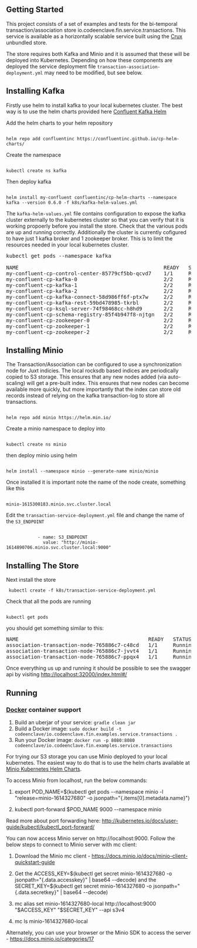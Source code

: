 ## Getting Started
This project consists of a set of examples and tests for the bi-temporal transaction/association
store io.codeenclave.fin.service.transactions.  This service is available as a horizontally scalable
service built using the <a href=https://opencrux.com/main/index.html>Crux</a> unbundled store.

The store requires both Kafka and Minio and it is assumed that these will be deployed into Kubernetes.
Depending on how these components are deployed the service deployment file <code>transaction-association-deployment.yml</code>
may need to be modified, but see below.


## Installing Kafka
Firstly use helm to install kafka to your local kubernetes cluster.  The best way is to use the helm charts
provided here <a href=https://github.com/confluentinc/cp-helm-charts#manual-test>Confluent Kafka Helm</a>

Add the helm charts to your helm repository

<code>
helm repo add confluentinc https://confluentinc.github.io/cp-helm-charts/
</code>

Create the namespace

<code>
kubectl create ns kafka
</code>

Then deploy kafka

<code>
helm install my-confluent confluentinc/cp-helm-charts --namespace kafka --version 0.6.0 -f k8s/kafka-helm-values.yml
</code>

The <code>kafka-helm-values.yml</code> file contains configuration to expose the kafka cluster externally
to the kubernetes cluster so that you can verify that it is working propoerly before you install the store.
Check that the various pods are up and running correctly.  Additionally the cluster is currently cofigured to have
just 1 kafka broker and 1 zookeeper broker.  This is to limit the resources needed in your local kubernetes cluster.


<pre>
kubectl get pods --namespace kafka

NAME                                               READY   STATUS    RESTARTS   AGE
my-confluent-cp-control-center-85779cf5bb-qcvd7    1/1     Running   0          20s
my-confluent-cp-kafka-0                            2/2     Running   0          20s
my-confluent-cp-kafka-1                            2/2     Running   0          13s
my-confluent-cp-kafka-2                            2/2     Running   0          7s
my-confluent-cp-kafka-connect-58d986ff6f-ptx7w     2/2     Running   0          20s
my-confluent-cp-kafka-rest-59bd478985-tkrbl        2/2     Running   0          20s
my-confluent-cp-ksql-server-74f98468cc-h8hd9       2/2     Running   0          20s
my-confluent-cp-schema-registry-85f4b947f8-njtgn   2/2     Running   0          20s
my-confluent-cp-zookeeper-0                        2/2     Running   0          20s
my-confluent-cp-zookeeper-1                        2/2     Running   0          14s
my-confluent-cp-zookeeper-2                        2/2     Running   0          7s
</pre>


## Installing Minio
The Transaction/Association can be configured to use a synchronization node for Juxt indicies.  The local
rocksdb based indices are periodically copied to S3 storage.  This ensures that any new nodes added
(via auto-scaling) will get a pre-built index.  This ensures that new nodes can become available more
quickly, but more importantly that the index can store old records instead of relying on the
kafka transaction-log to store all transactions.

<code>
helm repo add minio https://helm.min.io/
</code>

Create a minio namespace to deploy into

<code>
kubectl create ns minio
</code>

then deploy minio using helm

<code>
helm install --namespace minio --generate-name minio/minio
</code>

Once installed it is important note the name of the node create, something like this

<code>
minio-1615300183.minio.svc.cluster.local
</code>

Edit the <code>transaction-service-deployment.yml</code> file and change the name of the <code>S3_ENDPOINT</code>

<code>
            - name: S3_ENDPOINT
              value: "http://minio-1614890706.minio.svc.cluster.local:9000"
</code>






## Installing The Store
Next install the store

<code> kubectl create -f k8s/transaction-service-deployment.yml </code>

Check that all the pods are running

<code>
kubectl get pods
</code>

you should get something similar to this:

<pre>
NAME                                          READY   STATUS    RESTARTS   AGE
association-transaction-node-765886c7-c48cd   1/1     Running   0          19m
association-transaction-node-765886c7-jvvt4   1/1     Running   0          19m
association-transaction-node-765886c7-ppqx4   1/1     Running   0          19m
</pre>

Once everything us up and running it should be possible to see the swagger api by visiting
<a href=http://localhost:32000/index.html#/>http://localhost:32000/index.html#/</a>

## Running 

### [Docker](https://www.docker.com/) container support

1. Build an uberjar of your service: `gradle clean jar`
2. Build a Docker image: `sudo docker build -t codeenclave/io.codeenclave.fin.examples.service.transactions .`
4. Run your Docker image: `docker run -p 8080:8080 codeenclave/io.codeenclave.fin.examples.service.transactions`






For trying our S3 storage you can use Minio deployed to your local kubernetes.  The easiest way to do
that is to use the helm charts available at <a href=https://github.com/minio/charts>Minio Kubernetes Helm Charts</a>.

To access Minio from localhost, run the below commands:

1. export POD_NAME=$(kubectl get pods --namespace minio -l "release=minio-1614327680" -o jsonpath="{.items[0].metadata.name}")

2. kubectl port-forward $POD_NAME 9000 --namespace minio

Read more about port forwarding here: http://kubernetes.io/docs/user-guide/kubectl/kubectl_port-forward/

You can now access Minio server on http://localhost:9000. Follow the below steps to connect to Minio server with mc client:

1. Download the Minio mc client - https://docs.minio.io/docs/minio-client-quickstart-guide

2. Get the ACCESS_KEY=$(kubectl get secret minio-1614327680 -o jsonpath="{.data.accesskey}" | base64 --decode) and the SECRET_KEY=$(kubectl get secret minio-1614327680 -o jsonpath="{.data.secretkey}" | base64 --decode)

3. mc alias set minio-1614327680-local http://localhost:9000 "$ACCESS_KEY" "$SECRET_KEY" --api s3v4

4. mc ls minio-1614327680-local

Alternately, you can use your browser or the Minio SDK to access the server - https://docs.minio.io/categories/17
